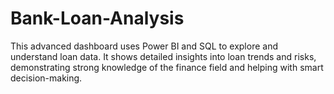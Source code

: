 # Bank-Loan-Analysis
This advanced dashboard uses Power BI and SQL to explore and understand loan data. It shows detailed insights into loan trends and risks, demonstrating strong knowledge of the finance field and helping with smart decision-making.
